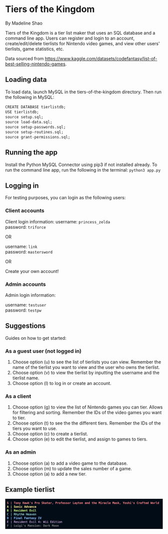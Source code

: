 # Tiers of the Kingdom
By Madeline Shao

Tiers of the Kingdom is a tier list maker that uses an SQL database and a command line app.
Users can register and login to an account, create/edit/delete tierlists for Nintendo video games, and view
other users' tierlists, game statistics, etc.

Data sourced from https://www.kaggle.com/datasets/codefantasy/list-of-best-selling-nintendo-games.

## Loading data
To load data, launch MySQL in the tiers-of-the-kingdom directory. Then run the following in MySQL:
```
CREATE DATABASE tierlistdb;
USE tierlistdb;
source setup.sql;
source load-data.sql;
source setup-passwords.sql;
source setup-routines.sql;
source grant-permissions.sql;
```

## Running the app
Install the Python MySQL Connector using pip3 if not installed already.
To run the command line app, run the following in the terminal:
`python3 app.py`

## Logging in
For testing purposes, you can login as the following users:

### Client accounts
Client login information:
username: `princess_zelda`\
password: `triforce`

OR

username: `link`\
password: `mastersword`

OR

Create your own account!

### Admin accounts
Admin login information:

username: `testuser`\
password: `testpw`

## Suggestions
Guides on how to get started:

### As a guest user (not logged in)
1. Choose option (u) to see the list of tierlists you can view. Remember the name of the tierlist you want to view and the user who owns the tierlist.
2. Choose option (v) to view the tierlist by inputting the username and the tierlist name.
3. Choose option (l) to log in or create an account.

### As a client
1. Choose option (g) to view the list of Nintendo games you can tier. Allows for filtering and sorting. Remember the IDs of the video games you want to tier.
2. Choose option (t) to see the the different tiers. Remember the IDs of the tiers you want to use.
3. Choose option (c) to create a tierlist.
2. Choose option (e) to edit the tierlist, and assign to games to tiers.

### As an admin
1. Choose option (a) to add a video game to the database.
2. Choose option (m) to update the sales number of a game.
3. Choose option (a) to add a new tier.

## Example tierlist
![Example tierlist printed in color](example_tierlist.png)
